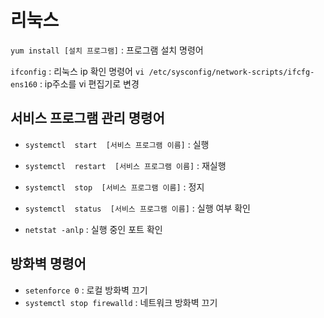 # 리눅스
`yum install [설치 프로그램]` : 프로그램 설치 명령어 
  
`ifconfig` : 리눅스 ip 확인 명령어
`vi /etc/sysconfig/network-scripts/ifcfg-ens160` : ip주소를 vi 편집기로 변경


## 서비스 프로그램 관리 명령어
- `systemctl  start  [서비스 프로그램 이름]` : 실행
- `systemctl  restart  [서비스 프로그램 이름]` : 재실행
- `systemctl  stop  [서비스 프로그램 이름]` : 정지
- `systemctl  status  [서비스 프로그램 이름]` : 실행 여부 확인
  
- `netstat -anlp` : 실행 중인 포트 확인


## 방화벽 명령어
- `setenforce 0` : 로컬 방화벽 끄기
- `systemctl stop firewalld` : 네트워크 방화벽 끄기




